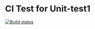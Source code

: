 # CI Test for Unit-test1
[![Build status](https://ci.appveyor.com/api/projects/status/av00t6u364097u98?svg=true)](https://ci.appveyor.com/project/SergeyBildanov/unit-test1)